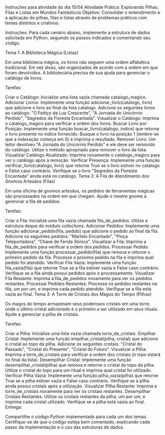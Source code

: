 Instruções para atividade do dia 15/04
Atividade Prática: Explorando Pilhas, Filas e Listas em Mundos Fantásticos
Objetivo: Consolidar o entendimento e a aplicação de pilhas, filas e listas através de problemas práticos com temas distintos e criativos.

Instruções: Para cada cenário abaixo, implemente a estrutura de dados solicitada em Python, seguindo os passos indicados e comentando seu código.

Tema 1: A Biblioteca Mágica (Listas)

Em uma biblioteca mágica, os livros não seguem uma ordem alfabética tradicional. Em vez disso, são organizados de acordo com a ordem em que foram devolvidos. A bibliotecária precisa de sua ajuda para gerenciar o catálogo de livros.

Tarefas:

Criar o Catálogo: Inicialize uma lista vazia chamada catalogo_magico.
Adicionar Livros: Implemente uma função adicionar_livro(catalogo, livro) que adicione o livro ao final da lista catalogo. Adicione os seguintes livros ao catálogo: "O Feitiço da Lua Crescente", "A Jornada do Unicórnio Perdido", "Segredos da Floresta Encantada".
Visualizar o Catálogo: Imprima o catalogo_magico para verificar a ordem dos livros.
Buscar Livro por Posição: Implemente uma função buscar_livro(catalogo, indice) que retorne o livro presente no indice fornecido. Busque o livro na posição 1 (lembre-se que a indexação começa em 0) e imprima o resultado.
Remover Livro: Um leitor devolveu "A Jornada do Unicórnio Perdido" e ele deve ser removido do catálogo. Utilize o método apropriado para remover o livro da lista.
Visualizar Catálogo Atualizado: Imprima novamente o catalogo_magico para ver o catálogo após a remoção.
Verificar Presença: Implemente uma função verificar_livro(catalogo, livro) que retorne True se o livro estiver no catalogo e False caso contrário. Verifique se o livro "Segredos da Floresta Encantada" ainda está no catálogo.
Tema 2: A Fila de Atendimento dos Gnomos Artesãos (Filas)

Em uma oficina de gnomos artesãos, os pedidos de ferramentas mágicas são processados na ordem em que chegam. Ajude o mestre gnome a gerenciar a fila de pedidos.

Tarefas:

Criar a Fila: Inicialize uma fila vazia chamada fila_de_pedidos. Utilize a estrutura deque do módulo collections.
Adicionar Pedidos: Implemente uma função adicionar_pedido(fila, pedido) que adicione o pedido ao final da fila. Adicione os seguintes pedidos: "Martelo Encantado", "Pinça Teleportadora", "Chave de Fenda Sônica".
Visualizar a Fila: Imprima a fila_de_pedidos para verificar a ordem dos pedidos.
Processar Pedido: Implemente uma função processar_pedido(fila) que remova e retorne o primeiro pedido da fila. Processe o próximo pedido na fila e imprima qual pedido foi atendido.
Verificar Fila Vazia: Implemente uma função fila_vazia(fila) que retorne True se a fila estiver vazia e False caso contrário. Verifique se a fila ainda possui pedidos após o processamento.
Visualizar Fila Restante: Imprima a fila_de_pedidos novamente para ver os pedidos restantes.
Processar Pedidos Restantes: Processe os pedidos restantes na fila, um por um, e imprima cada pedido atendido. Verifique se a fila está vazia ao final.
Tema 3: A Torre de Cristais dos Magos do Tempo (Pilhas)

Os magos do tempo armazenam seus poderosos cristais em uma torre, onde o último cristal adicionado é o primeiro a ser utilizado em seus rituais. Ajude a gerenciar a pilha de cristais.

Tarefas:

Criar a Pilha: Inicialize uma lista vazia chamada torre_de_cristais.
Empilhar Cristal: Implemente uma função empilhar_cristal(pilha, cristal) que adicione o cristal ao topo da pilha. Adicione os seguintes cristais: "Cristal do Passado", "Cristal do Presente", "Cristal do Futuro".
Visualizar a Pilha: Imprima a torre_de_cristais para verificar a ordem dos cristais (o topo estará no final da lista).
Desempilhar Cristal: Implemente uma função desempilhar_cristal(pilha) que remova e retorne o cristal do topo da pilha. Utilize o cristal do topo para um ritual e imprima qual cristal foi utilizado.
Verificar Pilha Vazia: Implemente uma função pilha_vazia(pilha) que retorne True se a pilha estiver vazia e False caso contrário. Verifique se a pilha ainda possui cristais após a utilização.
Visualizar Pilha Restante: Imprima a torre_de_cristais novamente para ver os cristais restantes.
Desempilhar Cristais Restantes: Utilize os cristais restantes da pilha, um por um, e imprima cada cristal utilizado. Verifique se a pilha está vazia ao final.
Entrega:

Compartilhe o código Python implementado para cada um dos temas. Certifique-se de que o código esteja bem comentado, explicando cada passo da implementação e o uso das estruturas de dados.
